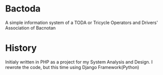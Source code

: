 # Bactoda
A simple information system of a TODA or Tricycle Operators and Drivers' Association of Bacnotan

# History
 Initialy written in PHP as a project for my System Analysis and Design. I rewrote the code, but this time using Django Framework(Python)